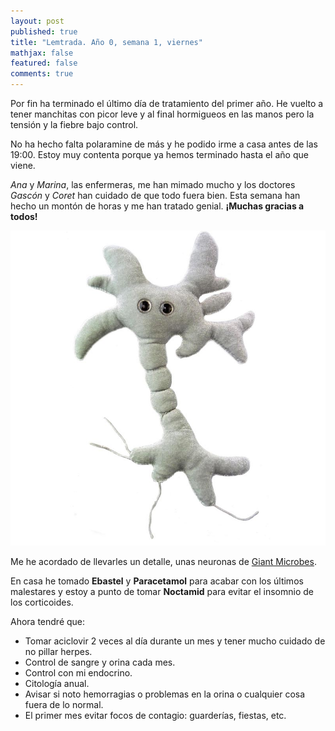 ```yaml
---
layout: post
published: true
title: "Lemtrada. Año 0, semana 1, viernes"
mathjax: false
featured: false
comments: true
---
```


Por fin ha terminado el último día de tratamiento del primer año. He vuelto a tener manchitas con picor leve y al final hormigueos en las manos pero la tensión y la fiebre bajo control.

No ha hecho falta polaramine de más y he podido irme a casa antes de las 19:00. Estoy muy contenta porque ya hemos terminado hasta el año que viene.

*Ana* y *Marina*, las enfermeras, me han mimado mucho y los doctores *Gascón* y *Coret* han cuidado de que todo fuera bien. Esta semana han hecho un montón de horas y me han tratado genial. **¡Muchas gracias a todos!**

![Neurona](/images/neuron.jpg)

Me he acordado de llevarles un detalle, unas neuronas de [Giant Microbes](http://www.giantmicrobes.com/us/products/braincell.html).

En casa he tomado **Ebastel** y **Paracetamol** para acabar con los últimos malestares y estoy a punto de tomar **Noctamid** para evitar el insomnio de los corticoides.

Ahora tendré que:

- Tomar aciclovir 2 veces al día durante un mes y tener mucho cuidado de no pillar herpes.
- Control de sangre y orina cada mes.
- Control con mi endocrino.
- Citología anual.
- Avisar si noto hemorragias o problemas en la orina o cualquier cosa fuera de lo normal.
- El primer mes evitar focos de contagio: guarderías, fiestas, etc. 